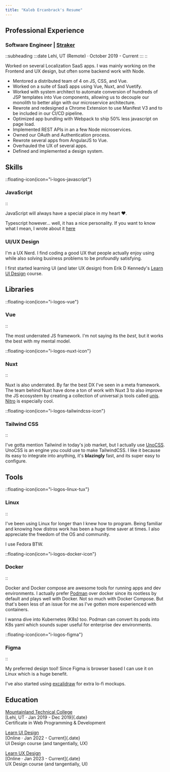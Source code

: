 ```yaml
---
title: "Kaleb Ercanbrack's Resume"
---
```

## Professional Experience

### Software Engineer | [Straker](https://www.strakertranslations.com/)
::subheading
  :::date
    Lehi, UT (Remote) · October 2019 - Current
  :::
::

Worked on several Localization SaaS apps. I was mainly working on the Frontend and UX design, but often some backend work with Node.

- Mentored a distributed team of 4 on JS, CSS, and Vue.
- Worked on a suite of SaaS apps using Vue, Nuxt, and Vuetify.
- Worked with system architect to automate conversion of hundreds of JSP templates into Vue
  components, allowing us to decouple our monolith to better align with our
  microservice architecture.
- Rewrote and redesigned a Chrome Extension to use Manifest V3 and to be
  included in our CI/CD pipeline.
- Optimized app bundling with Webpack to ship 50% less javascript on page load.
- Implemented REST APIs in an a few Node microservices.
- Owned our OAuth and Authentication process.
- Rewrote several apps from AngularJS to Vue.
- Overhauled the UX of several apps.
- Defined and implemented a design system.

## Skills

::floating-icon{icon="i-logos-javascript"}
### JavaScript
:: 

JavaScript will always have a special place in my heart ❤️.

Typescript however... well, it has a nice personality. If you want to know what I mean, I wrote about it [here](/blog/typescript)

### UI/UX Design

I'm a UX Nerd. I find coding a good UX that people actually enjoy using while
also solving business problems to be profoundly satisfying.

I first started learning UI (and later UX design) from Erik D Kennedy's
[Learn UI Design](https://www.learnui.design/) course.

## Libraries

::floating-icon{icon="i-logos-vue"}
### Vue
::

The most underrated JS framework. I'm not saying its the _best_, but it works
the best with my mental model.

::floating-icon{icon="i-logos-nuxt-icon"}
### Nuxt
::

Nuxt is also underrated. By far the best DX I've seen in a meta framework. The
team behind Nuxt have done a ton of work with Nuxt 3 to also improve the JS
ecosystem by creating a collection of universal js tools called
[unjs](https://unjs.io/). [Nitro](https://nitro.unjs.io/) is especially cool.

::floating-icon{icon="i-logos-tailwindcss-icon"}
### Tailwind CSS
::

I've gotta mention Tailwind in today's job market, but I actually use
[UnoCSS](https://unocss.dev). UnoCSS is an engine you could use to make
TailwindCSS. I like it because its easy to integrate into anything, it's
**blazingly** fast, and its super easy to configure.

## Tools

::floating-icon{icon="i-logos-linux-tux"}
### Linux
::

I've been using Linux for longer than I knew how to program. Being familiar and
knowing how distros work has been a huge time saver at times. I also appreciate
the freedom of the OS and community.

I use Fedora BTW.

::floating-icon{icon="i-logos-docker-icon"}
### Docker
::

Docker and Docker compose are awesome tools for running apps and dev
environments. I actually prefer [Podman](https://podman.io) over docker since
its rootless by default and plays well with Docker. Not so much with Docker
Compose. But that's been less of an issue for me as I've gotten more experienced
with containers.

I wanna dive into Kubernetes (K8s) too. Podman can convert its pods into K8s
yaml which sounds super useful for enterprise dev environments.

::floating-icon{icon="i-logos-figma"}
### Figma
::

My preferred design tool! Since Figma is browser based I can use it on Linux
which is a huge benefit.

I've also started using [excalidraw](https://excalidraw.com) for extra lo-fi
mockups.

## Education

[Mountainland Technical College](https://mtec.edu/) <br> [Lehi, UT · Jan 2019 -
Dec 2019]{.date}<br> Certificate in Web Programming & Development

[Learn UI Design](https://www.learnui.design/) <br> [Online · Jan 2022 -
Current]{.date}<br> UI Design course (and tangentially, UX)

[Learn UX Design](https://www.learnui.design/)<br> [Online · Jan 2023 -
Current]{.date}<br> UX Design course (and tangentially, UI)
